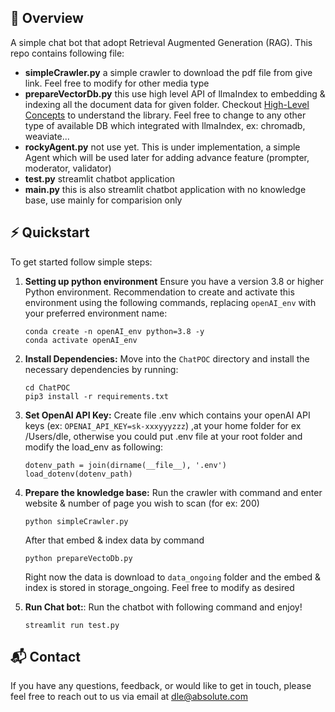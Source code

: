 ## 📖 Overview

A simple chat bot that adopt Retrieval Augmented Generation (RAG). This repo contains following file:
- **simpleCrawler.py** a simple crawler to download the pdf file from give link. Feel free to modify for other media type
- **prepareVectorDb.py** this use high level API of llmaIndex to embedding & indexing all the document data for given folder. Checkout [High-Level Concepts](https://gpt-index.readthedocs.io/en/latest/getting_started/concepts.html) to understand the library. Feel free to change to any other type of available DB which integrated with llmaIndex, ex: chromadb, weaviate...
- **rockyAgent.py** not use yet. This is under implementation, a simple Agent which will be used later for adding advance feature (prompter, moderator, validator)
- **test.py** streamlit chatbot application 
- **main.py** this is also streamlit chatbot application with no knowledge base, use mainly for comparision only

## ⚡️ Quickstart
To get started follow simple steps:

1. **Setting up python environment** Ensure you have a version 3.8 or higher Python environment. Recommendation to create and activate this environment using the following commands, replacing `openAI_env` with your preferred environment name:
    ```
    conda create -n openAI_env python=3.8 -y
    conda activate openAI_env
    ```
2. **Install Dependencies:** Move into the `ChatPOC` directory and install the necessary dependencies by running:
    ```
    cd ChatPOC
    pip3 install -r requirements.txt
    ```
3. **Set OpenAI API Key:** Create file .env which contains your openAI API keys (ex: `OPENAI_API_KEY=sk-xxxyyyzzz`) ,at your home folder for ex /Users/dle, otherwise you could put .env file at your root folder and modify the load_env as following:
    ```
    dotenv_path = join(dirname(__file__), '.env')
    load_dotenv(dotenv_path)
    ```
4. **Prepare the knowledge base:** Run the crawler with command and enter website & number of page you wish to scan (for ex: 200)
    ```
    python simpleCrawler.py
    ```
    After that embed & index data by command

    ```
    python prepareVectoDb.py
    ```
    Right now the data is download to `data_ongoing` folder and the embed & index is stored in storage_ongoing. Feel free to modify as desired

5. **Run Chat bot:**: Run the chatbot with following command and enjoy! 
    ```
    streamlit run test.py
    ```
## 📬 Contact
If you have any questions, feedback, or would like to get in touch, please feel free to reach out to us via email at [dle@absolute.com](mailto:dle@absolute.com)